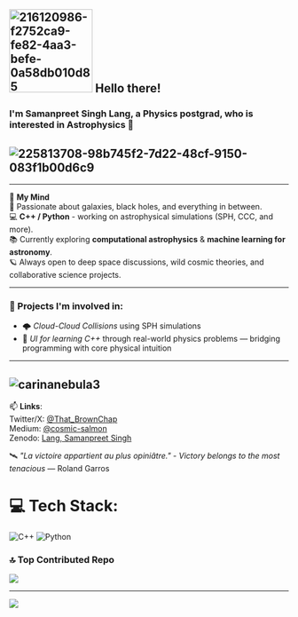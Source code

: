 
## <img width="150" height="150" alt="216120986-f2752ca9-fe82-4aa3-befe-0a58db010d85" src="https://c.tenor.com/1VAMPydBIokAAAAC/obi-wan-kenobi-star-wars.gif" /> Hello there!
### I'm **Samanpreet Singh Lang**, a Physics postgrad, who is interested in Astrophysics 🌌  
## ![225813708-98b745f2-7d22-48cf-9150-083f1b00d6c9](https://github.com/user-attachments/assets/e7df5c64-1b88-45f5-8d8a-dbf9ec4fa6a3)

     

---

🧠 **My Mind** <br/>
🔭 Passionate about galaxies, black holes, and everything in between. <br/>
💻 **C++ / Python** - working on astrophysical simulations (SPH, CCC, and more). <br/>
📚 Currently exploring **computational astrophysics** & **machine learning for astronomy**. <br/>
🪐 Always open to deep space discussions, wild cosmic theories, and collaborative science projects.

---

### 🚀 Projects I'm involved in:
- 🌩️ *Cloud-Cloud Collisions* using SPH simulations  
- 🧠 *UI for learning C++* through real-world physics problems — bridging programming with core physical intuition  

---
## ![carinanebula3](https://github.com/user-attachments/assets/4de05864-d3ef-4d09-9103-a2f59772c90a)
📫 **Links**: <br/>
Twitter/X: [@That_BrownChap](https://x.com/That_BrownChap) <br/>
Medium: [@cosmic-salmon](https://medium.com/@cosmic-salmon) <br/>
Zenodo: [Lang, Samanpreet Singh](https://zenodo.org/search?q=metadata.creators.person_or_org.name%3A%22Lang%2C%20Samanpreet%20Singh%22&l=list&p=1&s=10&sort=bestmatch)

🛰️ *"La victoire appartient au plus opiniâtre." - Victory belongs to the most tenacious* — Roland Garros


# 💻 Tech Stack:
![C++](https://img.shields.io/badge/c++-%2300599C.svg?style=for-the-badge&logo=c%2B%2B&logoColor=white) ![Python](https://img.shields.io/badge/python-3670A0?style=for-the-badge&logo=python&logoColor=ffdd54)


### 🔝 Top Contributed Repo
![](https://github-contributor-stats.vercel.app/api?username=SALMONPreet&limit=5&theme=cobalt&combine_all_yearly_contributions=true)

---
[![](https://visitcount.itsvg.in/api?id=SALMONPreet&icon=0&color=0)](https://visitcount.itsvg.in)

<!-- Proudly created with GPRM ( https://gprm.itsvg.in ) -->
